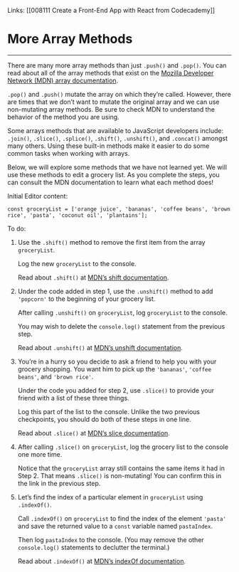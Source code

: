 Links:  [[008111 Create a Front-End App with React from Codecademy]]
# More Array Methods

---
There are many more array methods than just `.push()` and `.pop()`. You can read about all of the array methods that exist on the [Mozilla Developer Network (MDN) array documentation](https://developer.mozilla.org/en-US/docs/Web/JavaScript/Reference/Global_Objects/Array).

`.pop()` and `.push()` mutate the array on which they’re called. However, there are times that we don’t want to mutate the original array and we can use non-mutating array methods. Be sure to check MDN to understand the behavior of the method you are using.

Some arrays methods that are available to JavaScript developers include: `.join()`, `.slice()`, `.splice()`, `.shift()`, `.unshift()`, and `.concat()` amongst many others. Using these built-in methods make it easier to do some common tasks when working with arrays.

Below, we will explore some methods that we have not learned yet. We will use these methods to edit a grocery list. As you complete the steps, you can consult the MDN documentation to learn what each method does!

Initial Editor content:

	const groceryList = ['orange juice', 'bananas', 'coffee beans', 'brown rice', 'pasta', 'coconut oil', 'plantains'];

To do:
1. Use the `.shift()` method to remove the first item from the array `groceryList`.
	
	Log the new `groceryList` to the console.
	
	Read about `.shift()` at [MDN’s shift documentation](https://developer.mozilla.org/en-US/docs/Web/JavaScript/Reference/Global_Objects/Array/shift).

2. Under the code added in step 1, use the `.unshift()` method to add `'popcorn'` to the beginning of your grocery list.
	
	After calling `.unshift()` on `groceryList`, log `groceryList` to the console.
	
	You may wish to delete the `console.log()` statement from the previous step.
	
	Read about `.unshift()` at [MDN’s unshift documentation](https://developer.mozilla.org/en-US/docs/Web/JavaScript/Reference/Global_Objects/Array/unshift).

3. You’re in a hurry so you decide to ask a friend to help you with your grocery shopping. You want him to pick up the `'bananas'`, `'coffee beans'`, and `'brown rice'`.
	
	Under the code you added for step 2, use `.slice()` to provide your friend with a list of these three things.
	
	Log this part of the list to the console. Unlike the two previous checkpoints, you should do both of these steps in one line.
	
	Read about `.slice()` at [MDN’s slice documentation](https://developer.mozilla.org/en-US/docs/Web/JavaScript/Reference/Global_Objects/Array/slice).

4. After calling `.slice()` on `groceryList`, log the grocery list to the console one more time.
	
	Notice that the `groceryList` array still contains the same items it had in Step 2. That means `.slice()` is non-mutating! You can confirm this in the link in the previous step.

5. Let’s find the index of a particular element in `groceryList` using `.indexOf()`.
	
	Call `.indexOf()` on `groceryList` to find the index of the element `'pasta'` and save the returned value to a `const` variable named `pastaIndex`.
	
	Then log `pastaIndex` to the console. (You may remove the other `console.log()` statements to declutter the terminal.)
	
	Read about `.indexOf()` at [MDN’s indexOf documentation](https://developer.mozilla.org/en-US/docs/Web/JavaScript/Reference/Global_Objects/Array/indexOf).